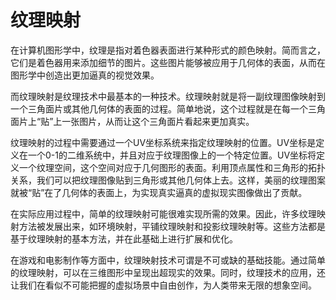 # 纹理映射
在计算机图形学中，纹理是指对着色器表面进行某种形式的颜色映射。简而言之，它们是着色器用来添加细节的图片。这些图片能够被应用于几何体的表面，从而在图形学中创造出更加逼真的视觉效果。

而纹理映射是纹理技术中最基本的一种技术。纹理映射就是将一副纹理图像映射到一个三角面片或其他几何体的表面的过程。简单地说，这个过程就是在每一个三角面片上“贴”上一张图片，从而让这个三角面片看起来更加真实。

纹理映射的过程中需要通过一个UV坐标系统来指定纹理映射的位置。UV坐标是定义在一个0-1的二维系统中，并且对应于纹理图像上的一个特定位置。UV坐标将定义一个纹理空间，这个空间对应于几何图形的表面。利用顶点属性和三角形的拓扑关系，我们可以把纹理图像贴到三角形或其他几何体上去。这样，美丽的纹理图案就被“贴”在了几何体的表面上，为实现真实逼真的虚拟现实图像做出了贡献。

在实际应用过程中，简单的纹理映射可能很难实现所需的效果。因此，许多纹理映射方法被发展出来，如环境映射，平铺纹理映射和投影纹理映射等。这些方法都是基于纹理映射的基本方法，并在此基础上进行扩展和优化。

在游戏和电影制作等方面中，纹理映射技术可谓是不可或缺的基础技能。通过简单的纹理映射，可以在三维图形中呈现出超现实的效果。同时，纹理技术的应用，还让我们在看似不可能把握的虚拟场景中自由创作，为人类带来无限的想象空间。